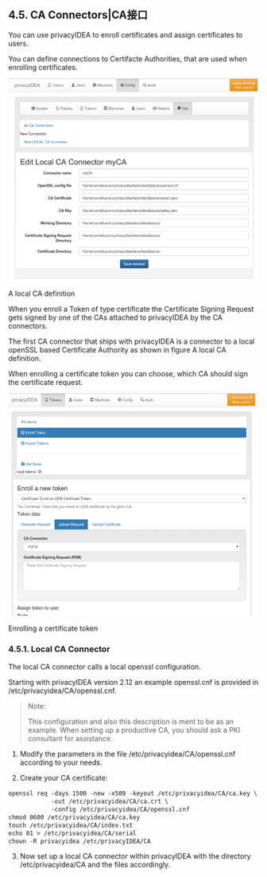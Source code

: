 ## 4.5. CA Connectors|CA接口

You can use privacyIDEA to enroll certificates and assign certificates to users.

You can define connections to Certifacte Authorities, that are used when enrolling certificates.

![CA-connectors](../Contents/CA-connectors.png)

A local CA definition

When you enroll a Token of type certificate the Certificate Signing Request gets signed by one of the CAs attached to privacyIDEA by the CA connectors.

The first CA connector that ships with privacyIDEA is a connector to a local openSSL based Certificate Authority as shown in figure A local CA definition.

When enrolling a certificate token you can choose, which CA should sign the certificate request.

![enroll-cert](../Contents/enroll-cert.png)

Enrolling a certificate token

### 4.5.1. Local CA Connector

The local CA connector calls a local openssl configuration.

Starting with privacyIDEA version 2.12 an example openssl.cnf is provided in /etc/privacyidea/CA/openssl.cnf.

> Note:
> 
> This configuration and also this description is ment to be as an example. When setting up a productive CA, you should ask a PKI consultant for assistance.

1. Modify the parameters in the file /etc/privacyidea/CA/openssl.cnf according to your needs.

2. Create your CA certificate:
```
openssl req -days 1500 -new -x509 -keyout /etc/privacyidea/CA/ca.key \
            -out /etc/privacyidea/CA/ca.crt \
            -config /etc/privacyidea/CA/openssl.cnf
chmod 0600 /etc/privacyidea/CA/ca.key
touch /etc/privacyidea/CA/index.txt
echo 01 > /etc/privacyidea/CA/serial
chown -R privacyidea /etc/privacyIDEA/CA
```

3. Now set up a local CA connector within privacyIDEA with the directory /etc/privacyidea/CA and the files accordingly.